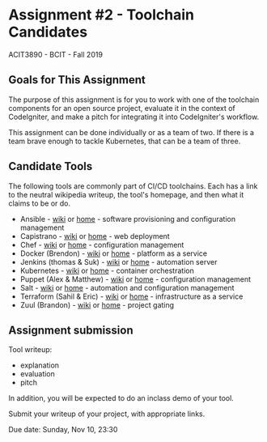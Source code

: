 # Assignment #2 - Toolchain Candidates
ACIT3890 - BCIT - Fall 2019


## Goals for This Assignment

The purpose of this assignment is for you to work with one of the toolchain
components for an open source project, evaluate it in the context
of CodeIgniter, and make a pitch for integrating it into
CodeIgniter's workflow. 

This assignment can be done individually or as a team of two.
If there is a team brave enough to tackle Kubernetes, that can be a team of three.

## Candidate Tools

The following tools are commonly part of CI/CD toolchains.
Each has a link to the neutral wikipedia writeup, the tool's
homepage, and then what it claims to be or do.

- Ansible - [wiki](https://en.wikipedia.org/wiki/Ansible_(software)) or [home](https://www.ansible.com/) - software provisioning and configuration management
- Capistrano - [wiki](https://en.wikipedia.org/wiki/Capistrano_(software)) or [home](http://capistranorb.com/) - web deployment
- Chef - [wiki](https://en.wikipedia.org/wiki/Chef_(software)) or [home](http://www.chef.io/) - configuration management
- Docker (Brendon) - [wiki](https://en.wikipedia.org/wiki/Docker_(software)#Tools) or [home](https://www.docker.com/) - platform as a service
- Jenkins (thomas & Suk) - [wiki](https://www.google.com/url?sa=t&rct=j&q=&esrc=s&source=web&cd=12&cad=rja&uact=8&ved=2ahUKEwjom9LF5qDlAhVCj54KHZSeBigQFjALegQIAhAB&url=https%3A%2F%2Fen.wikipedia.org%2Fwiki%2FJenkins_(software)&usg=AOvVaw1obqNYdlbM-aqvHp5GmmyY) or [home](https://jenkins.io/) - automation server
- Kubernetes - [wiki](https://en.wikipedia.org/wiki/Kubernetes) or [home](https://kubernetes.io/) - container orchestration
- Puppet (Alex & Matthew) - [wiki](https://en.wikipedia.org/wiki/Puppet_(software)) or [home](https://puppet.com/) - configuration management
- Salt - [wiki](https://en.wikipedia.org/wiki/SaltStack) or [home](https://www.saltstack.com/) - automation and configuration management
- Terraform (Sahil & Eric) - [wiki](https://en.wikipedia.org/wiki/Terraform_(software)) or [home](https://www.terraform.io/) - infrastructure as a service
- Zuul (Brandon) - [wiki](#) or [home](https://zuul-ci.org/) - project gating

## Assignment submission

Tool writeup:

- explanation
- evaluation
- pitch

In addition, you will be expected to do an inclass demo of your tool.

Submit your writeup of your project, with appropriate links.

Due date: Sunday, Nov 10, 23:30
